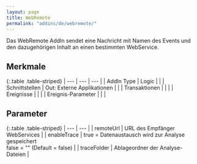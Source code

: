 ```yaml
---
layout: page
title: WebRemote
permalink: "addins/de/webremote/"
---
```


Das WebRemote AddIn sendet eine Nachricht mit Namen des Events und den dazugehörigen Inhalt an einen bestimmten WebService.

## Merkmale

{:.table .table-striped}
| --- | --- | --- |
| AddIn Type | Logic | |
| Schnittstellen | Out: Externe Applikationen | |
| Transaktionen |  | |
| Ereignisse |  | |
| Ereignis-Parameter |  | |


## Parameter

{:.table .table-striped}
| --- | --- |
| remoteUrl | URL des Empfänger WebServices |
| enableTrace | true = Datenaustausch wird zur Analyse gespeichert<br />false = "" (Default = false) |
| traceFolder | Ablageordner der Analyse-Dateien |


<!-- 
## Anwendungsbeispiele 

ToDo
-->